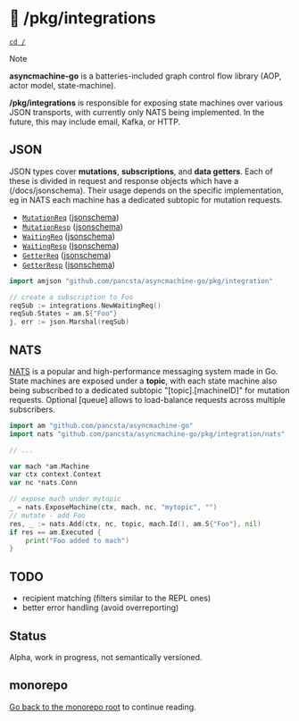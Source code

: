# 🦾 /pkg/integrations

[`cd /`](/README.md)

> [!NOTE]
> **asyncmachine-go** is a batteries-included graph control flow library (AOP, actor model, state-machine).

**/pkg/integrations** is responsible for exposing state machines over various
JSON transports, with currently only NATS being implemented. In the future,
this may include email, Kafka, or HTTP.

## JSON

JSON types cover **mutations**, **subscriptions**, and **data getters**. Each of these is divided in request and
response objects which have a (/docs/jsonschema). Their usage depends on the specific implementation, eg in NATS each
machine has a dedicated subtopic for mutation requests.

- [`MutationReq`](/pkg/integrations/integrations.go) ([jsonschema](/docs/jsonschema/mutation_req.json))
- [`MutationResp`](/pkg/integrations/integrations.go) ([jsonschema](/docs/jsonschema/mutation_resp.json))
- [`WaitingReq`](/pkg/integrations/integrations.go) ([jsonschema](/docs/jsonschema/waiting_req.json))
- [`WaitingResp`](/pkg/integrations/integrations.go) ([jsonschema](/docs/jsonschema/waiting_resp.json))
- [`GetterReq`](/pkg/integrations/integrations.go) ([jsonschema](/docs/jsonschema/getter_req.json))
- [`GetterResp`](/pkg/integrations/integrations.go) ([jsonschema](/docs/jsonschema/getter_resp.json))

```go
import amjson "github.com/pancsta/asyncmachine-go/pkg/integration"

// create a subscription to Foo
reqSub := integrations.NewWaitingReq()
reqSub.States = am.S{"Foo"}
j, err := json.Marshal(reqSub)
```

## NATS

[NATS](https://github.com/nats-io/nats-server/) is a popular and high-performance messaging system made in Go.
State machines are exposed under a **topic**, with each state machine also being subscribed to a dedicated subtopic
"\[topic\].\[machineID\]" for mutation requests. Optional [queue] allows to load-balance requests across multiple
subscribers.

```go
import am "github.com/pancsta/asyncmachine-go"
import nats "github.com/pancsta/asyncmachine-go/pkg/integration/nats"

// ...

var mach *am.Machine
var ctx context.Context
var nc *nats.Conn

// expose mach under mytopic
_ = nats.ExposeMachine(ctx, mach, nc, "mytopic", "")
// mutate - add Foo
res, _ := nats.Add(ctx, nc, topic, mach.Id(), am.S{"Foo"}, nil)
if res == am.Executed {
    print("Foo added to mach")
}
```

## TODO

- recipient matching (filters similar to the REPL ones)
- better error handling (avoid overreporting)

## Status

Alpha, work in progress, not semantically versioned.

## monorepo

[Go back to the monorepo root](/README.md) to continue reading.
